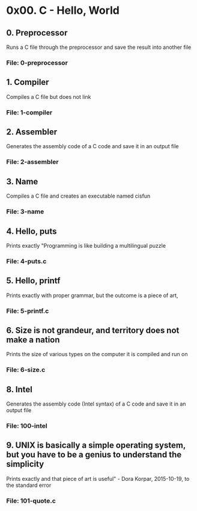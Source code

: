 # 0x00. C - Hello, World

## 0. Preprocessor
Runs a C file through the preprocessor and save the result into another file
### File: 0-preprocessor

## 1. Compiler
Compiles a C file but does not link
### File: 1-compiler

## 2. Assembler
Generates the assembly code of a C code and save it in an output file
### File: 2-assembler

## 3. Name
Compiles a C file and creates an executable named cisfun
### File: 3-name

## 4. Hello, puts
Prints exactly "Programming is like building a multilingual puzzle
### File: 4-puts.c

## 5. Hello, printf
Prints exactly with proper grammar, but the outcome is a piece of art,
### File: 5-printf.c

## 6. Size is not grandeur, and territory does not make a nation
Prints the size of various types on the computer it is compiled and run on
### File: 6-size.c

## 8. Intel
Generates the assembly code (Intel syntax) of a C code and save it in an output file
### File: 100-intel

## 9. UNIX is basically a simple operating system, but you have to be a genius to understand the simplicity
Prints exactly and that piece of art is useful" - Dora Korpar, 2015-10-19, to the standard error
### File: 101-quote.c
